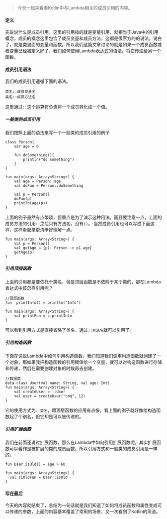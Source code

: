 >今天一起来看看Kotlin中与Lambda相关的成员引用的内容。

#### 定义
先说说什么是成员引用，这里的引用指的就是变量引用，就相当于Java中的引用概念。成员的概念这里包含了成员变量和成员方法。这都是很官方的的说法。说白了，就是类里面的变量和函数。所以我们这篇文章讨论的就是如果一个成员函数或者变量已经被定义好了，我们如何使用Lambda表达式的语法，将它传递给另一个函数。
#### 成员引用语法
我们的成员引用遵循下面的语法。
```
类名::成员变量名
类名::成员方法名
```
这里通过`::`这个运算符负责将一个成员转化成一个值。
##### 一般类的成员引用
我们按照上面的语法来写一个一般类的成员引用的例子
```
class Person{
    var age = 0

    fun doSomething(){
        println("do something")
    }
}

fun main(args: Array<String>) {
    val age = Person::age
    val doFun = Person::doSomething

    val p = Person()
    doFun(p)
    println(age(p))
}
```
上面的例子虽然有点繁琐，但重点是为了演示这种用法。而且要注意一点，上面的成员方法的引用`::`之后只有方法名，没有`()`。
当然成员引用也可以写成下面这样，这样看起来更清晰好理解一点。
```
fun main(args: Array<String>) {
    val p = Person()
    val getAge = {p1: Person -> p1.age}
    getAge(p)
}
```
##### 引用顶层函数
上面的引用都是要依托于类名，但是顶层函数是不依附于某个类的，那在Lambda表达式中该怎样引用呢？
```
//顶层函数
fun  printInfo() = println("Info")

fun main(args: Array<String>) {
    val printFun = ::printInfo
}
```
可以看到引用方式是直接省略了类名，通过`::方法名`就可以引用了。
##### 引用构造函数
下面在说说Lambda中如何引用构造函数，我们知道我们调用构造函数就创建了一个对象，那如果我把构造函数的引用赋值给一个变量，就可以对构造函数进行存储和传递，然后在需要创建对象的时候再去创建。
```
//数据类
data class User(val name: String, val age: Int)
fun main(args: Array<String>) {
    val createUser = ::User
    val user = createUser("cmq", 12)
}
```
它的使用方式为`::类名`，跟顶层函数的应用有点像，看上面的例子就好像给构造函数起了个别名，但它却是可以被传递的。
##### 引用扩展函数
我们在前面还说过扩展函数，那么在Lambda中如何引用扩展函数呢。其实扩展函数可以看作是被扩展的类的成员函数，所以引用方式和一般类的成员引用是一样的。
```
fun User.isOld() = age > 60

fun main(args: Array<String>) {
  val siOldFun = User::isOld
}
```
#### 写在最后
今天的内容就结束了，总结为一句话就是我们知道了如何将成员函数和属性变成可以传递的参数，上面的内容基本覆盖了常用的场景，又一次看到了Kotlin的简洁。
